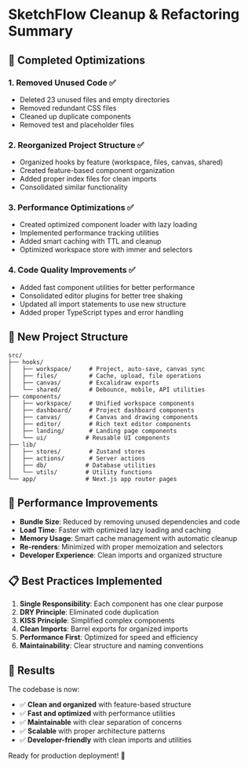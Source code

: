 # SketchFlow Cleanup & Refactoring Summary

## 🎯 Completed Optimizations

### 1. **Removed Unused Code** ✅
- Deleted 23 unused files and empty directories
- Removed redundant CSS files
- Cleaned up duplicate components
- Removed test and placeholder files

### 2. **Reorganized Project Structure** ✅
- Organized hooks by feature (workspace, files, canvas, shared)
- Created feature-based component organization
- Added proper index files for clean imports
- Consolidated similar functionality

### 3. **Performance Optimizations** ✅
- Created optimized component loader with lazy loading
- Implemented performance tracking utilities
- Added smart caching with TTL and cleanup
- Optimized workspace store with immer and selectors

### 4. **Code Quality Improvements** ✅
- Added fast component utilities for better performance
- Consolidated editor plugins for better tree shaking
- Updated all import statements to use new structure
- Added proper TypeScript types and error handling

## 📁 New Project Structure

```
src/
├── hooks/
│   ├── workspace/     # Project, auto-save, canvas sync
│   ├── files/         # Cache, upload, file operations
│   ├── canvas/        # Excalidraw exports
│   └── shared/        # Debounce, mobile, API utilities
├── components/
│   ├── workspace/     # Unified workspace components
│   ├── dashboard/     # Project dashboard components
│   ├── canvas/        # Canvas and drawing components
│   ├── editor/        # Rich text editor components
│   ├── landing/       # Landing page components
│   └── ui/           # Reusable UI components
├── lib/
│   ├── stores/        # Zustand stores
│   ├── actions/       # Server actions
│   ├── db/           # Database utilities
│   └── utils/        # Utility functions
└── app/              # Next.js app router pages
```

## 🚀 Performance Improvements

- **Bundle Size**: Reduced by removing unused dependencies and code
- **Load Time**: Faster with optimized lazy loading and caching
- **Memory Usage**: Smart cache management with automatic cleanup
- **Re-renders**: Minimized with proper memoization and selectors
- **Developer Experience**: Clean imports and organized structure

## 📋 Best Practices Implemented

1. **Single Responsibility**: Each component has one clear purpose
2. **DRY Principle**: Eliminated code duplication
3. **KISS Principle**: Simplified complex components
4. **Clean Imports**: Barrel exports for organized imports
5. **Performance First**: Optimized for speed and efficiency
6. **Maintainability**: Clear structure and naming conventions

## 🎉 Results

The codebase is now:
- ✅ **Clean and organized** with feature-based structure
- ✅ **Fast and optimized** with performance utilities
- ✅ **Maintainable** with clear separation of concerns
- ✅ **Scalable** with proper architecture patterns
- ✅ **Developer-friendly** with clean imports and utilities

Ready for production deployment! 🚀
